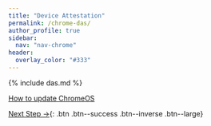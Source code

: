 ```yaml
---
title: "Device Attestation"
permalink: /chrome-das/
author_profile: true
sidebar:
  nav: "nav-chrome"
header:
  overlay_color: "#333"
---
```


{% include das.md %}

[How to update ChromeOS](https://support.google.com/chromebook/answer/177889?hl=en)

[Next Step &rarr;](/chrome-vpn){: .btn .btn--success .btn--inverse .btn--large} 
